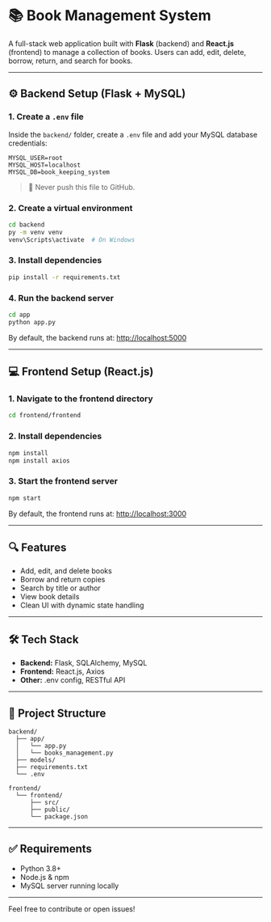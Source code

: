 # 📚 Book Management System

A full-stack web application built with **Flask** (backend) and **React.js** (frontend) to manage a collection of books. Users can add, edit, delete, borrow, return, and search for books.

---

## ⚙️ Backend Setup (Flask + MySQL)

### 1. Create a `.env` file

Inside the `backend/` folder, create a `.env` file and add your MySQL database credentials:

```
MYSQL_USER=root
MYSQL_HOST=localhost
MYSQL_DB=book_keeping_system
```

> 🔐 Never push this file to GitHub.

### 2. Create a virtual environment

```bash
cd backend
py -m venv venv
venv\Scripts\activate  # On Windows
```

### 3. Install dependencies

```bash
pip install -r requirements.txt
```

### 4. Run the backend server

```bash
cd app
python app.py
```

By default, the backend runs at: [http://localhost:5000](http://localhost:5000)

---

## 💻 Frontend Setup (React.js)

### 1. Navigate to the frontend directory

```bash
cd frontend/frontend
```

### 2. Install dependencies

```bash
npm install
npm install axios
```

### 3. Start the frontend server

```bash
npm start
```

By default, the frontend runs at: [http://localhost:3000](http://localhost:3000)

---

## 🔍 Features

- Add, edit, and delete books
- Borrow and return copies
- Search by title or author
- View book details
- Clean UI with dynamic state handling

---

## 🛠 Tech Stack

- **Backend:** Flask, SQLAlchemy, MySQL
- **Frontend:** React.js, Axios
- **Other:** .env config, RESTful API

---

## 📂 Project Structure

```
backend/
  ├── app/
  │   └── app.py
  │   └── books_management.py
  ├── models/
  ├── requirements.txt
  └── .env

frontend/
  └── frontend/
      ├── src/
      ├── public/
      └── package.json
```

---

## ✅ Requirements

- Python 3.8+
- Node.js & npm
- MySQL server running locally

---

Feel free to contribute or open issues!

